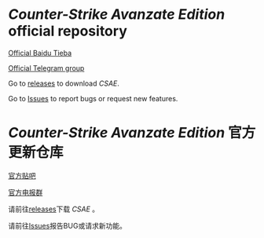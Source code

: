 # _Counter-Strike Avanzate Edition_ official repository
[Official Baidu Tieba](https://tieba.baidu.com/csae)

[Official Telegram group](https://t.me/joinchat/JNYAMw3FyuWw81pHaG07JA)

Go to [releases](https://github.com/ltndkl/Counter-Strike-Avanzate-Edition/releases) to download _CSAE_.

Go to [Issues](https://github.com/ltndkl/Counter-Strike-Avanzate-Edition/issues) to report bugs or request new features.

# _Counter-Strike Avanzate Edition_ 官方更新仓库
[官方贴吧](https://tieba.baidu.com/csae)

[官方电报群](https://t.me/joinchat/JNYAMw3FyuWw81pHaG07JA)

请前往[releases](https://github.com/ltndkl/Counter-Strike-Avanzate-Edition/releases)下载 _CSAE_ 。

请前往[Issues](https://github.com/ltndkl/Counter-Strike-Avanzate-Edition/issues)报告BUG或请求新功能。
